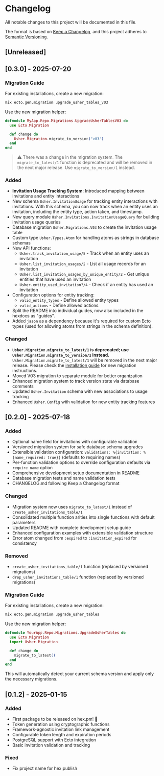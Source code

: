 # Changelog

All notable changes to this project will be documented in this file.

The format is based on [Keep a Changelog](https://keepachangelog.com/en/1.0.0/),
and this project adheres to [Semantic Versioning](https://semver.org/spec/v2.0.0.html).

## [Unreleased]

## [0.3.0] - 2025-07-20

### Migration Guide
For existing installations, create a new migration:
```bash
mix ecto.gen.migration upgrade_usher_tables_v03
```

Use the new migration helper:
```elixir
defmodule MyApp.Repo.Migrations.UpgradeUsherTablesV03 do
  use Ecto.Migration

  def change do
    Usher.Migration.migrate_to_version("v03")
  end
end
```

> ⚠️ There was a change in the migration system. The `migrate_to_latest/1` function is deprecated and will be removed in the next major release. Use `migrate_to_version/1` instead.

### Added
- **Invitation Usage Tracking System**: Introduced mapping between invitations and entity interactions
- New schema `Usher.InvitationUsage` for tracking entity interactions with invitations. With this schema,
  you can now track when an entity uses an invitation, including the entity type, action taken, and timestamp.
- New query module `Usher.Invitations.InvitationUsageQuery` for building invitation usage queries
- Database migration `Usher.Migrations.V03` to create the invitation usage table
- Custom type `Usher.Types.Atom` for handling atoms as strings in database schemas
- New API functions:
  - `Usher.track_invitation_usage/5` - Track when an entity uses an invitation
  - `Usher.list_invitation_usages/2` - List all usage records for an invitation
  - `Usher.list_invitation_usages_by_unique_entity/2` - Get unique entities that have used an invitation
  - `Usher.entity_used_invitation?/4` - Check if an entity has used an invitation
- Configuration options for entity tracking:
  - `valid_entity_types` - Define allowed entity types
  - `valid_actions` - Define allowed actions
- Split the README into individual guides, now also included in the hexdocs as "guides".
- Added `jason` as a dependency because it's required for custom Ecto types (used for allowing atoms from strings in the schema definition).

### Changed
- **`Usher.Migration.migrate_to_latest/1` is deprecated; use `Usher.Migration.migrate_to_version/1` instead.** `Usher.Migration.migrate_to_latest/1` will be removed in the next major release. Please check the [installation guide](guides/installation.md) for new migration instructions.
- Moved V03 migration to separate module for better organization
- Enhanced migration system to track version state via database comments
- Updated `Usher.Invitation` schema with new associations to usage tracking
- Enhanced `Usher.Config` with validation for new entity tracking features

## [0.2.0] - 2025-07-18

### Added
- Optional name field for invitations with configurable validation
- Versioned migration system for safe database schema upgrades
- Extensible validation configuration: `validations: %{invitation: %{name_required: true}}` (defaults to requiring names)
- Per-function validation options to override configuration defaults via `require_name` option
- Comprehensive development setup documentation in README
- Database migration tests and name validation tests
- CHANGELOG.md following Keep a Changelog format

### Changed
- Migration system now uses `migrate_to_latest/1` instead of `create_usher_invitations_table/1`
- Consolidated multiple function arities into single functions with default parameters
- Updated README with complete development setup guide
- Enhanced configuration examples with extensible validation structure
- Error atom changed from `:expired` to `:invitation_expired` for consistency

### Removed
- `create_usher_invitations_table/1` function (replaced by versioned migrations)
- `drop_usher_invitations_table/1` function (replaced by versioned migrations)

### Migration Guide
For existing installations, create a new migration:
```bash
mix ecto.gen.migration upgrade_usher_tables
```

Use the new migration helper:
```elixir
defmodule YourApp.Repo.Migrations.UpgradeUsherTables do
  use Ecto.Migration
  import Usher.Migration

  def change do
    migrate_to_latest()
  end
end
```

This will automatically detect your current schema version and apply only the necessary migrations.

## [0.1.2] - 2025-01-15
### Added
- First package to be released on hex.pm! 🎉
- Token generation using cryptographic functions
- Framework-agnostic invitation link management
- Configurable token length and expiration periods
- PostgreSQL support with Ecto integration
- Basic invitation validation and tracking

### Fixed
- Fix project name for hex publish